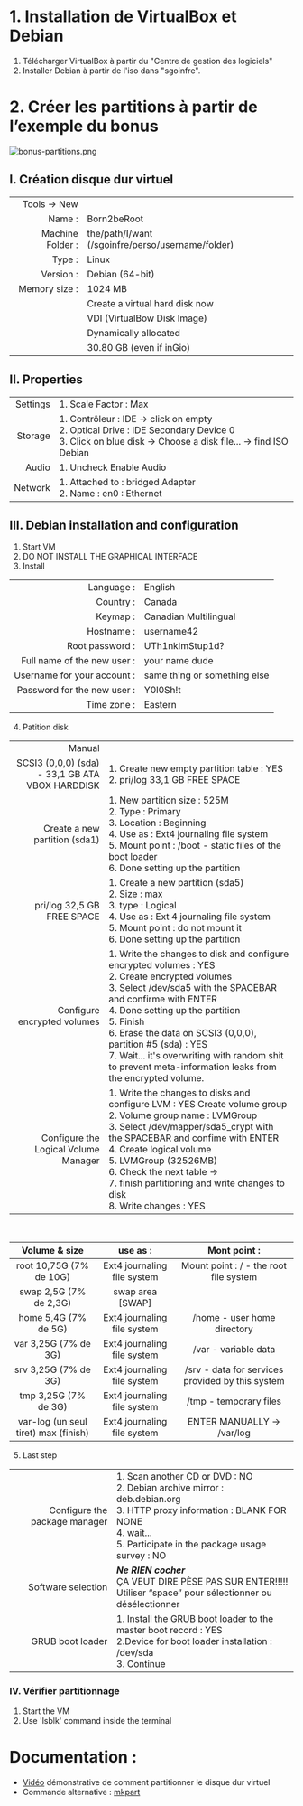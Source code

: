 # 1. Installation de VirtualBox et Debian

1. Télécharger VirtualBox à partir du "Centre de gestion des logiciels"
2. Installer Debian à partir de l'iso dans "sgoinfre".


# 2. Créer les partitions à partir de l’exemple du bonus
![bonus-partitions.png](https://i.postimg.cc/dVyPKrT7/bonus-partitions.png)


## I. Création disque dur virtuel

|                   |                                                   |
| ----------------: | ------------------------------------------------- |
| Tools -> New      |                                                   |
| Name :            | Born2beRoot                                       |
| Machine Folder :  | the/path/I/want (/sgoinfre/perso/username/folder) |
| Type :            | Linux                                             |
| Version :         | Debian (64-bit)                                   |
| Memory size :     | 1024 MB                                           |
|                   | Create a virtual hard disk now                    |
|                   | VDI (VirtualBow Disk Image)                       |
|                   | Dynamically allocated                             |
|                   | 30.80 GB (even if inGio)                          |


## II. Properties

|           |                                                                   |
| --------: | ----------------------------------------------------------------- |
| Settings  | 1. Scale Factor : Max                                             |
| Storage   | 1. Contrôleur : IDE -> click on empty <br>                                                                                                                         2. Optical Drive : IDE Secondary Device 0 <br>                                                                                                                     3. Click on blue disk -> Choose a disk file... -> find ISO Debian |
| Audio     | 1. Uncheck Enable Audio                                           |
| Network   | 1. Attached to : bridged Adapter <br>                                                                                                                             2. Name : en0 : Ethernet                                          |


## III. Debian installation and configuration 

1. Start VM
2. DO NOT INSTALL THE GRAPHICAL INTERFACE
3. Install

|                              |                               |
| ---------------------------: | ----------------------------- |
| Language :                   | English
| Country :                    | Canada
| Keymap :                     | Canadian Multilingual
| Hostname :                   | username42
| Root password :              | UTh1nkImStup1d?
| Full name of the new user :  | your name dude
| Username for your account :  | same thing or something else
| Password for the new user :  | Y0l0Sh!t
| Time zone :                  | Eastern
 

4. Patition disk

|                                                  |                                                                           |
| -----------------------------------------------: | ------------------------------------------------------------------------- |
| Manual                                           |                                                                           | 
| SCSI3 (0,0,0) (sda) - 33,1 GB ATA VBOX HARDDISK  | 1. Create new empty partition table : YES <br>                                                                                                                    2. pri/log 33,1 GB FREE SPACE
| Create a new partition (sda1)                    | 1. New partition size : 525M <br>                                                                                                                                  2. Type : Primary <br>                                                                                                                                            3. Location : Beginning <br>                                                                                                                                      4. Use as : Ext4 journaling file system <br>                                                                                                                      5. Mount point : /boot - static files of the boot loader <br>                                                                                                      6. Done setting up the partition
| pri/log 32,5 GB FREE SPACE                       | 1. Create a new partition (sda5) <br>                                                                                                                              2. Size : max <br>                                                                                                                                                3. type : Logical <br>                                                                                                                                            4. Use as : Ext 4 journaling file system <br>                                                                                                                      5. Mount point : do not mount it <br>                                                                                                                              6. Done setting up the partition
| Configure encrypted volumes                      | 1. Write the changes to disk and configure encrypted volumes : YES <br>                                                                                            2. Create encrypted volumes <br>                                                                                                                                  3. Select /dev/sda5 with the SPACEBAR and confirme with ENTER <br>                                                                                                4. Done setting up the partition <br>                                                                                                                              5. Finish <br>                                                                                                                                                    6. Erase the data on SCSI3 (0,0,0), partition #5 (sda) : YES <br>                                                                                                  7. Wait... it's overwriting with random shit to prevent meta-information leaks from the encrypted volume.
| Configure the Logical Volume Manager             | 1. Write the changes to disks and configure LVM : YES Create volume group <br>                                                                                    2. Volume group name : LVMGroup <br>                                                                                                                              3. Select /dev/mapper/sda5_crypt with the SPACEBAR and confime with ENTER <br>                                                                                    4. Create logical volume <br>                                                                                                                                      5. LVMGroup (32526MB) <br>                                                                                                                                        6. Check the next table -> <br>                                                                                                                                    7. finish partitioning and write changes to disk <br>                                                                                                              8. Write changes : YES

<br>

| Volume & size                        | use as :                    | Mont point :                                   | 
| :----------------------------------: | :-------------------------: | :--------------------------------------------: | 
| root 10,75G (7% de 10G)              | Ext4 journaling file system | Mount point : / - the root file system
| swap 2,5G (7% de 2,3G)               | swap area [SWAP]            |                                                |
| home 5,4G (7% de 5G)                 | Ext4 journaling file system | /home - user home directory 
| var 3,25G (7% de 3G)                 | Ext4 journaling file system | /var - variable data 
| srv 3,25G (7% de 3G)                 | Ext4 journaling file system | /srv - data for services provided by this system 
| tmp 3,25G (7% de 3G)                 | Ext4 journaling file system | /tmp - temporary files 
| var-log (un seul tiret) max (finish) | Ext4 journaling file system | ENTER MANUALLY -> /var/log 


5. Last step

|                                |                                                                      |
| -----------------------------: | -------------------------------------------------------------------- |
| Configure the package manager  | 1. Scan another CD or DVD : NO <br>                                                                                                                                2. Debian archive mirror : deb.debian.org <br>                                                                                                                    3. HTTP proxy information : BLANK FOR NONE <br>                                                                                                                    4. wait... <br>                                                                                                                                                    5. Participate in the package usage survey : NO
| Software selection             | ***Ne RIEN cocher*** <br>                                                                                                                                          ÇA VEUT DIRE PÈSE PAS SUR ENTER!!!!! <br>                                                                                                                          Utiliser “space” pour sélectionner ou désélectionner
| GRUB boot loader               | 1. Install the GRUB boot loader to the master boot record : YES <br>                                                                                              2.Device for boot loader installation : /dev/sda <br>                                                                                                              3. Continue


### IV. Vérifier partitionnage

1. Start the VM
2. Use 'lsblk' command inside the terminal


# Documentation :

- [Vidéo](https://www.youtube.com/watch?v=2w-2MX5QrQw) démonstrative de comment partitionner le disque dur virtuel<br/>
- Commande alternative : [mkpart](https://docs.fedoraproject.org/en-US/quick-docs/creating-a-disk-partition-in-linux/)<br/>
